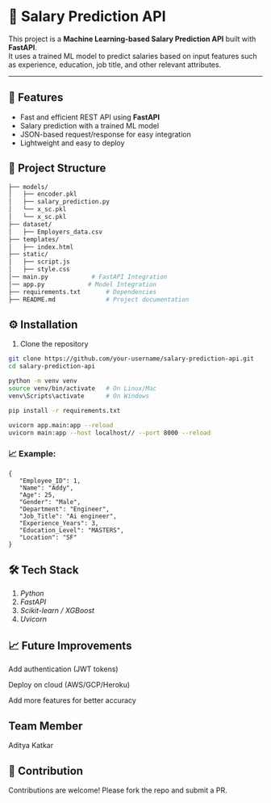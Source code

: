 # 💼 Salary Prediction API  

This project is a **Machine Learning-based Salary Prediction API** built with **FastAPI**.  
It uses a trained ML model to predict salaries based on input features such as experience, education, job title, and other relevant attributes.  

---

## 🚀 Features  
- Fast and efficient REST API using **FastAPI**  
- Salary prediction with a trained ML model  
- JSON-based request/response for easy integration  
- Lightweight and easy to deploy  

## 📂 Project Structure  

```bash
├── models/
│   ├── encoder.pkl        
│   ├── salary_prediction.py   
│   └── x_sc.pkl    
│   └── x_sc.pkl      
├── dataset/
│   ├── Employers_data.csv            
├── templates/
│   ├── index.html            
├── static/
│   ├── script.js        
│   ├── style.css   
│── main.py            # FastAPI Integration
│── app.py            # Model Integration
├── requirements.txt       # Dependencies
├── README.md              # Project documentation
```

## ⚙️ Installation  

1. Clone the repository  
```bash
git clone https://github.com/your-username/salary-prediction-api.git
cd salary-prediction-api

python -m venv venv
source venv/bin/activate   # On Linux/Mac
venv\Scripts\activate      # On Windows

pip install -r requirements.txt

uvicorn app.main:app --reload
uvicorn main:app --host localhost// --port 8000 --reload
```
### 📈 Example:
```
{
   "Employee_ID": 1,
   "Name": "Addy",
   "Age": 25,
   "Gender": "Male",
   "Department": "Engineer",
   "Job_Title": "Ai engineer",
   "Experience_Years": 3,
   "Education_Level": "MASTERS",
   "Location": "SF"
}
```
## 🛠 Tech Stack

1. *Python*
2. *FastAPI*
3. *Scikit-learn / XGBoost*
4. *Uvicorn*

## 📈 Future Improvements

Add authentication (JWT tokens)

Deploy on cloud (AWS/GCP/Heroku)

Add more features for better accuracy

## Team Member
Aditya Katkar

## 🤝 Contribution
Contributions are welcome! Please fork the repo and submit a PR.

